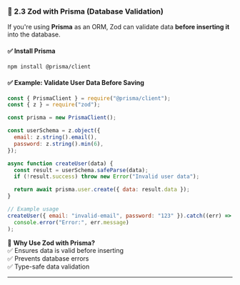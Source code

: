 ### **🔹 2.3 Zod with Prisma (Database Validation)**

If you're using **Prisma** as an ORM, Zod can validate data **before inserting it** into the database.

#### **✅ Install Prisma**

```bash
npm install @prisma/client
```

#### **✅ Example: Validate User Data Before Saving**

```javascript
const { PrismaClient } = require("@prisma/client");
const { z } = require("zod");

const prisma = new PrismaClient();

const userSchema = z.object({
  email: z.string().email(),
  password: z.string().min(6),
});

async function createUser(data) {
  const result = userSchema.safeParse(data);
  if (!result.success) throw new Error("Invalid user data");

  return await prisma.user.create({ data: result.data });
}

// Example usage
createUser({ email: "invalid-email", password: "123" }).catch((err) =>
  console.error("Error:", err.message)
);
```

🔹 **Why Use Zod with Prisma?**  
✅ Ensures data is valid before inserting  
✅ Prevents database errors  
✅ Type-safe data validation

---
